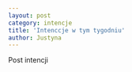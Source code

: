 ```yaml
---
layout: post
category: intencje
title: 'Intenccje w tym tygodniu'
author: Justyna
---
```


Post intencji
